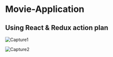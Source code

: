 # Movie-Application
## Using React &amp; Redux action plan<br>

![Capture1](https://user-images.githubusercontent.com/96413187/199220936-f98a7bb1-a908-49f8-a70e-3e26e24c3789.PNG)

![Capture2](https://user-images.githubusercontent.com/96413187/199220957-0d033b57-8b72-47e7-ad8d-dc67405ea4e6.PNG)
